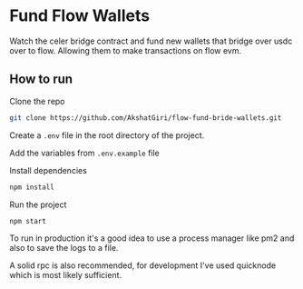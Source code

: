 # Fund Flow Wallets

Watch the celer bridge contract and fund new wallets that bridge over usdc over to flow. Allowing them to make transactions on flow evm.

## How to run

Clone the repo

```bash
git clone https://github.com/AkshatGiri/flow-fund-bride-wallets.git
```

Create a `.env` file in the root directory of the project.

Add the variables from `.env.example` file

Install dependencies

```bash
npm install
```

Run the project

```bash
npm start
```

To run in production it's a good idea to use a process manager like pm2 and also to save the logs to a file.

A solid rpc is also recommended, for development I've used quicknode which is most likely sufficient.

